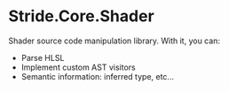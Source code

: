 Stride.Core.Shader
====================

Shader source code manipulation library.
With it, you can:
* Parse HLSL
* Implement custom AST visitors
* Semantic information: inferred type, etc...
